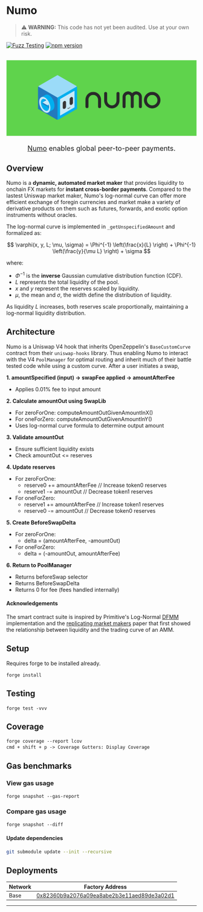 # Numo

> ⚠️ **WARNING:** This code has not yet been audited. Use at your own risk.

[![Fuzz Testing](https://github.com/Uniswap/uniswap-v3-core/actions/workflows/fuzz-testing.yml/badge.svg)](https://github.com/numotrade/numo/actions/workflows/fuzz-testing.yml)
[![npm version](https://img.shields.io/npm/v/@uniswap/v3-core/latest.svg)](https://www.npmjs.com/package/@numotrade/numo/v/latest)

<div align="center">
  <br />
  <a href="https://optimism.io"><img alt="Numo" src="./image/numo_readme.png" width=600></a>
  <br />
</div>


<div align="center">
<p style="font-size: 1.3em;"><a href="https://numosend.com">Numo</a> enables global peer-to-peer payments.</p>
</div>

## Overview

Numo is a **dynamic, automated market maker** that provides liquidity to onchain FX markets for **instant cross-border payments**. Compared to the lastest Uniswap market maker, Numo's log-normal curve can offer more efficient exchange of foregin currencies and market make a variety of derivative products on them such as futures, forwards, and exotic option instruments without oracles.

The log-normal curve is implemented in  `_getUnspecifiedAmount` and formalized as:

$$ \varphi(x, y, L; \mu, \sigma) = \Phi^{-1} \left(\frac{x}{L} \right) + \Phi^{-1} \left(\frac{y}{\mu L} \right) + \sigma $$

where:
- $\Phi^{-1}$ is the **inverse** Gaussian cumulative distribution function (CDF).
- $L$ represents the total liquidity of the pool.
- $x$ and $y$ represent the reserves scaled by liquidity.
- $\mu$, the mean and $\sigma$, the width define the distribution of liquidity.

As liquidity $L$ increases, both reserves scale proportionally, maintaining a log-normal liquidity distribution.

## Architecture

Numo is a Uniswap V4 hook that inherits OpenZeppelin's `BaseCustomCurve` contract from their `uniswap-hooks` library. Thus enabling Numo to interact with the V4 `PoolManager` for optimal routing and inherit much of their battle tested code while using a custom curve. After a user initiates a swap,

**1. amountSpecified (input) -> swapFee applied -> amountAfterFee**
- Applies 0.01% fee to input amount

**2. Calculate amountOut using SwapLib**
- For zeroForOne: computeAmountOutGivenAmountInX()
- For oneForZero: computeAmountOutGivenAmountInY()
- Uses log-normal curve formula to determine output amount

**3. Validate amountOut**
- Ensure sufficient liquidity exists
- Check amountOut <= reserves

**4. Update reserves**
- For zeroForOne:
  - reserve0 += amountAfterFee  // Increase token0 reserves
  - reserve1 -= amountOut       // Decrease token1 reserves
- For oneForZero:
  - reserve1 += amountAfterFee  // Increase token1 reserves  
  - reserve0 -= amountOut       // Decrease token0 reserves

**5. Create BeforeSwapDelta**
- For zeroForOne:
  - delta = (amountAfterFee, -amountOut)
- For oneForZero:  
  - delta = (-amountOut, amountAfterFee)

**6. Return to PoolManager**
- Returns beforeSwap selector
- Returns BeforeSwapDelta
- Returns 0 for fee (fees handled internally)

#### Acknowledgements

The smart contract suite is inspired by Primitive's Log-Normal [DFMM](https://github.com/primitivefinance/dfmm) implementation and the [replicating market makers](https://arxiv.org/abs/2103.14769) paper that first showed the relationship between liquidity and the trading curve of an AMM.


## Setup

Requires forge to be installed already.

```
forge install
```

## Testing

```
forge test -vvv
```

## Coverage

```
forge coverage --report lcov
cmd + shift + p -> Coverage Gutters: Display Coverage
```

## Gas benchmarks

### View gas usage

```
forge snapshot --gas-report
```

### Compare gas usage
```
forge snapshot --diff
```

#### Update dependencies

```bash
git submodule update --init --recursive
```

## Deployments

| Network  | Factory Address                                       |  
| -------- | ----------------------------------------------------- | 
| Base     | [0x82360b9a2076a09ea8abe2b3e11aed89de3a02d1](https://explorer.celo.org/mainnet/token/0x82360b9a2076a09ea8abe2b3e11aed89de3a02d1 ) |

---


